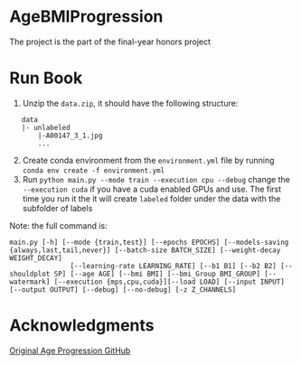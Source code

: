 # AgeBMIProgression

The project is the part of the final-year honors project

# Run Book

1. Unzip the `data.zip`, it should have the following structure:

```
   data
   |- unlabeled
       |-A00147_3_1.jpg
       ...
```

2. Create conda environment from the `environment.yml` file by running `conda env create -f environment.yml`
3. Run `python main.py --mode train --execution cpu --debug` change the `--execution cuda` if you have a cuda enabled GPUs and use. The first time you run it the it will create `labeled` folder under the data with the subfolder of labels

Note: the full command is:
```
main.py [-h] [--mode {train,test}] [--epochs EPOCHS] [--models-saving {always,last,tail,never}] [--batch-size BATCH_SIZE] [--weight-decay WEIGHT_DECAY]
               [--learning-rate LEARNING_RATE] [--b1 B1] [--b2 B2] [--shouldplot SP] [--age AGE] [--bmi BMI] [--bmi_Group BMI_GROUP] [--watermark] [--execution {mps,cpu,cuda}][--load LOAD] [--input INPUT] [--output OUTPUT] [--debug] [--no-debug] [-z Z_CHANNELS]
```

# Acknowledgments

[Original Age Progression GitHub](https://github.com/mattans/AgeProgression)
